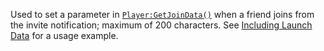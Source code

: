 Used to set a parameter in [`Player:GetJoinData()`](https://create.roblox.com/docs/reference/engine/classes/Player#GetJoinData) when a friend
joins from the invite notification; maximum of 200 characters. See
[Including Launch Data](https://create.roblox.com/docs/production/promotion/invite-prompts#including-launch-data)
for a usage example.